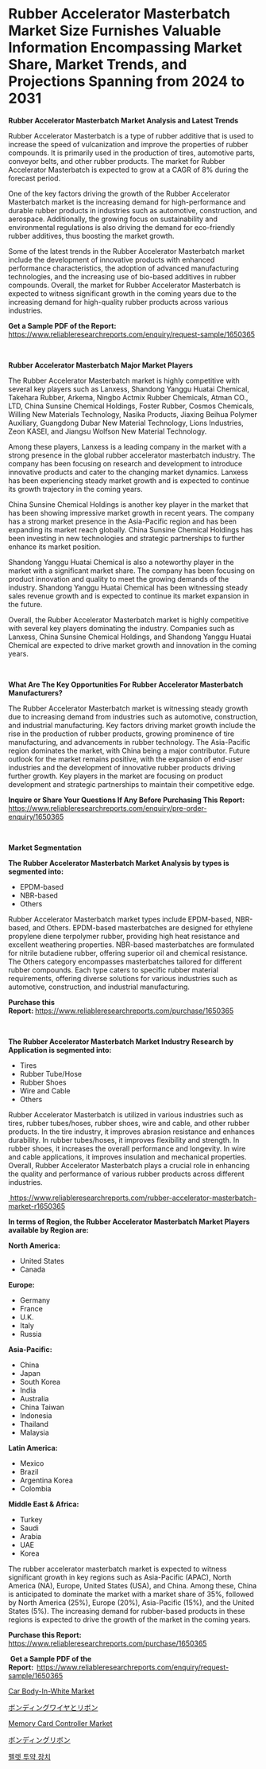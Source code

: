 <p><h1>Rubber Accelerator Masterbatch Market Size Furnishes Valuable Information Encompassing Market Share, Market Trends, and Projections Spanning from 2024 to 2031</h1></p><p><strong>Rubber Accelerator Masterbatch Market Analysis and Latest Trends</strong></p>
<p><p>Rubber Accelerator Masterbatch is a type of rubber additive that is used to increase the speed of vulcanization and improve the properties of rubber compounds. It is primarily used in the production of tires, automotive parts, conveyor belts, and other rubber products. The market for Rubber Accelerator Masterbatch is expected to grow at a CAGR of 8% during the forecast period. </p><p>One of the key factors driving the growth of the Rubber Accelerator Masterbatch market is the increasing demand for high-performance and durable rubber products in industries such as automotive, construction, and aerospace. Additionally, the growing focus on sustainability and environmental regulations is also driving the demand for eco-friendly rubber additives, thus boosting the market growth.</p><p>Some of the latest trends in the Rubber Accelerator Masterbatch market include the development of innovative products with enhanced performance characteristics, the adoption of advanced manufacturing technologies, and the increasing use of bio-based additives in rubber compounds. Overall, the market for Rubber Accelerator Masterbatch is expected to witness significant growth in the coming years due to the increasing demand for high-quality rubber products across various industries.</p></p>
<p><strong>Get a Sample PDF of the Report:&nbsp;</strong> <a href="https://www.reliableresearchreports.com/enquiry/request-sample/1650365">https://www.reliableresearchreports.com/enquiry/request-sample/1650365</a></p>
<p>&nbsp;</p>
<p><strong>Rubber Accelerator Masterbatch Major Market Players</strong></p>
<p><p>The Rubber Accelerator Masterbatch market is highly competitive with several key players such as Lanxess, Shandong Yanggu Huatai Chemical, Takehara Rubber, Arkema, Ningbo Actmix Rubber Chemicals, Atman CO., LTD, China Sunsine Chemical Holdings, Foster Rubber, Cosmos Chemicals, Willing New Materials Technology, Nasika Products, Jiaxing Beihua Polymer Auxiliary, Guangdong Dubar New Material Technology, Lions Industries, Zeon KASEI, and Jiangsu Wolfson New Material Technology.</p><p>Among these players, Lanxess is a leading company in the market with a strong presence in the global rubber accelerator masterbatch industry. The company has been focusing on research and development to introduce innovative products and cater to the changing market dynamics. Lanxess has been experiencing steady market growth and is expected to continue its growth trajectory in the coming years.</p><p>China Sunsine Chemical Holdings is another key player in the market that has been showing impressive market growth in recent years. The company has a strong market presence in the Asia-Pacific region and has been expanding its market reach globally. China Sunsine Chemical Holdings has been investing in new technologies and strategic partnerships to further enhance its market position.</p><p>Shandong Yanggu Huatai Chemical is also a noteworthy player in the market with a significant market share. The company has been focusing on product innovation and quality to meet the growing demands of the industry. Shandong Yanggu Huatai Chemical has been witnessing steady sales revenue growth and is expected to continue its market expansion in the future.</p><p>Overall, the Rubber Accelerator Masterbatch market is highly competitive with several key players dominating the industry. Companies such as Lanxess, China Sunsine Chemical Holdings, and Shandong Yanggu Huatai Chemical are expected to drive market growth and innovation in the coming years.</p></p>
<p>&nbsp;</p>
<p><strong>What Are The Key Opportunities For Rubber Accelerator Masterbatch Manufacturers?</strong></p>
<p><p>The Rubber Accelerator Masterbatch market is witnessing steady growth due to increasing demand from industries such as automotive, construction, and industrial manufacturing. Key factors driving market growth include the rise in the production of rubber products, growing prominence of tire manufacturing, and advancements in rubber technology. The Asia-Pacific region dominates the market, with China being a major contributor. Future outlook for the market remains positive, with the expansion of end-user industries and the development of innovative rubber products driving further growth. Key players in the market are focusing on product development and strategic partnerships to maintain their competitive edge.</p></p>
<p><strong>Inquire or Share Your Questions If Any Before Purchasing This Report:</strong> <a href="https://www.reliableresearchreports.com/enquiry/pre-order-enquiry/1650365">https://www.reliableresearchreports.com/enquiry/pre-order-enquiry/1650365</a></p>
<p>&nbsp;</p>
<p><strong>Market Segmentation</strong></p>
<p><strong>The Rubber Accelerator Masterbatch Market Analysis by types is segmented into:</strong></p>
<p><ul><li>EPDM-based</li><li>NBR-based</li><li>Others</li></ul></p>
<p><p>Rubber Accelerator Masterbatch market types include EPDM-based, NBR-based, and Others. EPDM-based masterbatches are designed for ethylene propylene diene terpolymer rubber, providing high heat resistance and excellent weathering properties. NBR-based masterbatches are formulated for nitrile butadiene rubber, offering superior oil and chemical resistance. The Others category encompasses masterbatches tailored for different rubber compounds. Each type caters to specific rubber material requirements, offering diverse solutions for various industries such as automotive, construction, and industrial manufacturing.</p></p>
<p><strong>Purchase this Report:&nbsp;</strong><a href="https://www.reliableresearchreports.com/purchase/1650365">https://www.reliableresearchreports.com/purchase/1650365</a></p>
<p>&nbsp;</p>
<p><strong>The Rubber Accelerator Masterbatch Market Industry Research by Application is segmented into:</strong></p>
<p><ul><li>Tires</li><li>Rubber Tube/Hose</li><li>Rubber Shoes</li><li>Wire and Cable</li><li>Others</li></ul></p>
<p><p>Rubber Accelerator Masterbatch is utilized in various industries such as tires, rubber tubes/hoses, rubber shoes, wire and cable, and other rubber products. In the tire industry, it improves abrasion resistance and enhances durability. In rubber tubes/hoses, it improves flexibility and strength. In rubber shoes, it increases the overall performance and longevity. In wire and cable applications, it improves insulation and mechanical properties. Overall, Rubber Accelerator Masterbatch plays a crucial role in enhancing the quality and performance of various rubber products across different industries.</p></p>
<p><a href="https://www.reliableresearchreports.com/rubber-accelerator-masterbatch-market-r1650365">&nbsp;https://www.reliableresearchreports.com/rubber-accelerator-masterbatch-market-r1650365</a></p>
<p><strong>In terms of Region, the Rubber Accelerator Masterbatch Market Players available by Region are:</strong></p>
<p>
    <p> <strong> North America: </strong>
        <ul>
            <li>United States</li>
            <li>Canada</li>
        </ul>
        </p> 
    <p> <strong> Europe: </strong>
        <ul>
            <li>Germany</li>
            <li>France</li>
            <li>U.K.</li>
            <li>Italy</li>
            <li>Russia</li>
        </ul>
        </p> 
    <p> <strong> Asia-Pacific: </strong>
        <ul>
            <li>China</li>
            <li>Japan</li>
            <li>South Korea</li>
            <li>India</li>
            <li>Australia</li>
            <li>China Taiwan</li>
            <li>Indonesia</li>
            <li>Thailand</li>
            <li>Malaysia</li>
        </ul>
        </p> 
    <p> <strong> Latin America: </strong>
        <ul>
            <li>Mexico</li>
            <li>Brazil</li>
            <li>Argentina Korea</li>
            <li>Colombia</li>
        </ul>
        </p> 
    <p> <strong> Middle East & Africa: </strong>
        <ul>
            <li>Turkey</li>
            <li>Saudi</li>
            <li>Arabia</li>
            <li>UAE</li>
            <li>Korea</li>
        </ul>
    </p>
    </p>
<p><p>The rubber accelerator masterbatch market is expected to witness significant growth in key regions such as Asia-Pacific (APAC), North America (NA), Europe, United States (USA), and China. Among these, China is anticipated to dominate the market with a market share of 35%, followed by North America (25%), Europe (20%), Asia-Pacific (15%), and the United States (5%). The increasing demand for rubber-based products in these regions is expected to drive the growth of the market in the coming years.</p></p>
<p><strong>Purchase this Report: </strong><a href="https://www.reliableresearchreports.com/purchase/1650365">https://www.reliableresearchreports.com/purchase/1650365</a></p>
<p>&nbsp;<strong>Get a Sample PDF of the Report:&nbsp;&nbsp;</strong><a href="https://www.reliableresearchreports.com/enquiry/request-sample/1650365">https://www.reliableresearchreports.com/enquiry/request-sample/1650365</a></p>
<p><strong></strong></p>
<p><p><a href="https://github.com/ashepherd82/Market-Research-Report-List-4/blob/main/car-body-in-white-market.md">Car Body-In-White Market</a></p><p><a href="https://github.com/efcvopdgkdx128/Market-Research-Report-List-2/blob/main/747293294168.md">ボンディングワイヤとリボン</a></p><p><a href="https://issuu.com/reportprime-2/docs/memory-card-controller-market-size-2030.pptx">Memory Card Controller Market</a></p><p><a href="https://github.com/BrittanyVon20231/Market-Research-Report-List-1/blob/main/300116894167.md">ボンディングリボン</a></p><p><a href="https://medium.com/@ryderpfeffer/%ED%8E%A0%EB%A6%BF-%ED%88%AC%EC%97%AC-%EC%9E%A5%EB%B9%84-%EC%8B%9C%EC%9E%A5-%EA%B2%BD%EC%9F%81-%EB%B6%84%EC%84%9D-%EC%8B%9C%EC%9E%A5-%EB%8F%99%ED%96%A5-%EB%B0%8F-2031%EB%85%84%EA%B9%8C%EC%A7%80%EC%9D%98-%EC%98%88%EC%B8%A1-af695803b865">펠렛 투약 장치</a></p></p>